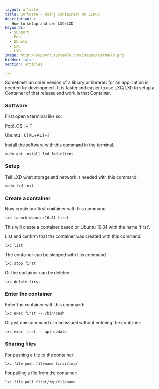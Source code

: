 ```yaml
---
layout: article
title: Software - Using Containers on Linux
description: >
   How to setup and use LXC/LXD
keywords:
  - Support
  - Pop
  - Ubuntu
  - LXC
  - LXD
image: http://support.system76.com/images/system76.png
hidden: false
section: articles

---
```


Sometimes an older version of a library or libraries for an application is needed for development. It is faster and easier to use LXC/LXD to setup a Container of that release and work in that Container.

### Software 

First open a terminal like so:

Pop!_OS : <kbd><span class="fl-pop-key"></span></kbd> + <kbd>T</kbd>

Ubuntu : <kbd>CTRL</kbd>+<kbd>ALT</kbd>+<kbd>T</kbd>

Install the software with this command in the terminal.

```
sudo apt install lxd lxd-client
```

### Setup

Tell LXD what storage and network is needed with this command:

```
sudo lxd init
```

### Create a container

Now create our first container with this command:

```
lxc launch ubuntu:16.04 first
```

This will create a container based on Ubuntu 16.04 with the name 'first'.

List and confirm that the container was created with this command:

```
lxc list
```

The container can be stopped with this command:

```
lxc stop first
```

Or the container can be deleted:

```
lxc delete first
```

### Enter the container

Enter the container with this command:

```
lxc exec first -- /bin/bash
```

Or just one command can be issued without entering the container:

```
lxc exec first -- apt update
```

### Sharing files

For pushing a file to the container:

```
lxc file push filename first/tmp/
```

For pulling a file from the container:

```
lxc file pull first/tmp/filename .
```
